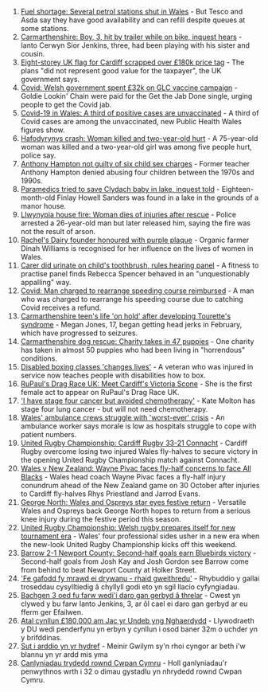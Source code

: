 1. [Fuel shortage: Several petrol stations shut in Wales](https://www.bbc.co.uk/news/uk-wales-58676366?at_medium=RSS&at_campaign=KARANGA) - But Tesco and Asda say they have good availability and can refill despite queues at some stations.
2. [Carmarthenshire: Boy, 3, hit by trailer while on bike, inquest hears](https://www.bbc.co.uk/news/uk-wales-58682602?at_medium=RSS&at_campaign=KARANGA) - Ianto Cerwyn Sior Jenkins, three, had been playing with his sister and cousin.
3. [Eight-storey UK flag for Cardiff scrapped over £180k price tag](https://www.bbc.co.uk/news/uk-wales-58678821?at_medium=RSS&at_campaign=KARANGA) - The plans "did not represent good value for the taxpayer", the UK government says.
4. [Covid: Welsh government spent £32k on GLC vaccine campaign](https://www.bbc.co.uk/news/uk-wales-58683018?at_medium=RSS&at_campaign=KARANGA) - Goldie Lookin' Chain were paid for the Get the Jab Done single, urging people to get the Covid jab.
5. [Covid-19 in Wales: A third of positive cases are unvaccinated](https://www.bbc.co.uk/news/uk-wales-58680204?at_medium=RSS&at_campaign=KARANGA) - A third of Covid cases are among the unvaccinated, new Public Health Wales figures show.
6. [Hafodyrynys crash: Woman killed and two-year-old hurt](https://www.bbc.co.uk/news/uk-wales-58678823?at_medium=RSS&at_campaign=KARANGA) - A 75-year-old woman was killed and a two-year-old girl was among five people hurt, police say.
7. [Anthony Hampton not guilty of six child sex charges](https://www.bbc.co.uk/news/uk-wales-58642947?at_medium=RSS&at_campaign=KARANGA) - Former teacher Anthony Hampton denied abusing four children between the 1970s and 1990s.
8. [Paramedics tried to save Clydach baby in lake, inquest told](https://www.bbc.co.uk/news/uk-wales-58683020?at_medium=RSS&at_campaign=KARANGA) - Eighteen-month-old Finlay Howell Sanders was found in a lake in the grounds of a manor house.
9. [Llwynypia house fire: Woman dies of injuries after rescue](https://www.bbc.co.uk/news/uk-wales-58683021?at_medium=RSS&at_campaign=KARANGA) - Police arrested a 26-year-old man but later released him, saying the fire was not the result of arson.
10. [Rachel's Dairy founder honoured with purple plaque](https://www.bbc.co.uk/news/uk-wales-58667007?at_medium=RSS&at_campaign=KARANGA) - Organic farmer Dinah Williams is recognised for her influence on the lives of women in Wales.
11. [Carer did urinate on child's toothbrush, rules hearing panel](https://www.bbc.co.uk/news/uk-wales-58674813?at_medium=RSS&at_campaign=KARANGA) - A fitness to practise panel finds Rebecca Spencer behaved in an "unquestionably appalling" way.
12. [Covid: Man charged to rearrange speeding course reimbursed](https://www.bbc.co.uk/news/uk-wales-58682452?at_medium=RSS&at_campaign=KARANGA) - A man who was charged to rearrange his speeding course due to catching Covid receives a refund.
13. [Carmarthenshire teen's life 'on hold' after developing Tourette's syndrome](https://www.bbc.co.uk/news/uk-wales-58667008?at_medium=RSS&at_campaign=KARANGA) - Megan Jones, 17, began getting head jerks in February, which have progressed to seizures.
14. [Carmarthenshire dog rescue: Charity takes in 47 puppies](https://www.bbc.co.uk/news/uk-wales-58669579?at_medium=RSS&at_campaign=KARANGA) - One charity has taken in almost 50 puppies who had been living in "horrendous" conditions.
15. [Disabled boxing classes 'changes lives'](https://www.bbc.co.uk/news/uk-wales-58668911?at_medium=RSS&at_campaign=KARANGA) - A veteran who was injured in service now teaches people with disabilities how to box.
16. [RuPaul's Drag Race UK: Meet Cardiff's Victoria Scone](https://www.bbc.co.uk/news/uk-wales-58670415?at_medium=RSS&at_campaign=KARANGA) - She is the first female act to appear on RuPaul's Drag Race UK.
17. ['I have stage four cancer but avoided chemotherapy'](https://www.bbc.co.uk/news/uk-wales-58659398?at_medium=RSS&at_campaign=KARANGA) - Kate Molton has stage four lung cancer - but will not need chemotherapy.
18. [Wales' ambulance crews struggle with 'worst-ever' crisis](https://www.bbc.co.uk/news/uk-wales-58659396?at_medium=RSS&at_campaign=KARANGA) - An ambulance worker says morale is low as hospitals struggle to cope with patient numbers.
19. [United Rugby Championship: Cardiff Rugby 33-21 Connacht](https://www.bbc.co.uk/sport/rugby-union/58634872?at_medium=RSS&at_campaign=KARANGA) - Cardiff Rugby overcome losing two injured Wales fly-halves to secure victory in the opening United Rugby Championship match against Connacht.
20. [Wales v New Zealand: Wayne Pivac faces fly-half concerns to face All Blacks](https://www.bbc.co.uk/sport/rugby-union/58686400?at_medium=RSS&at_campaign=KARANGA) - Wales head coach Wayne Pivac faces a fly-half injury conundrum ahead of the New Zealand game on 30 October after injuries to Cardiff fly-halves Rhys Priestland and Jarrod Evans.
21. [George North: Wales and Ospreys star eyes festive return](https://www.bbc.co.uk/sport/rugby-union/58683580?at_medium=RSS&at_campaign=KARANGA) - Versatile Wales and Ospreys back George North hopes to return from a serious knee injury during the festive period this season.
22. [United Rugby Championship: Welsh rugby prepares itself for new tournament era](https://www.bbc.co.uk/sport/rugby-union/58669542?at_medium=RSS&at_campaign=KARANGA) - Wales' four professional sides usher in a new era when the new-look United Rugby Championship kicks off this weekend.
23. [Barrow 2-1 Newport County: Second-half goals earn Bluebirds victory](https://www.bbc.co.uk/sport/football/58592440?at_medium=RSS&at_campaign=KARANGA) - Second-half goals from Josh Kay and Josh Gordon see Barrow come from behind to beat Newport County at Holker Street.
24. ['Fe gafodd fy mrawd ei drywanu - rhaid gweithredu'](https://www.bbc.co.uk/newyddion/58669658?at_medium=RSS&at_campaign=KARANGA) - Rhybuddio y gallai troseddau cysylltiedig â chyllyll godi eto yn sgil llacio cyfyngiadau.
25. [Bachgen 3 oed fu farw wedi'i daro gan gerbyd â threlar](https://www.bbc.co.uk/newyddion/58677121?at_medium=RSS&at_campaign=KARANGA) - Cwest yn clywed y bu farw Ianto Jenkins, 3, ar ôl cael ei daro gan gerbyd ar eu fferm ger Efailwen.
26. [Atal cynllun £180,000 am Jac yr Undeb yng Nghaerdydd](https://www.bbc.co.uk/newyddion/58682484?at_medium=RSS&at_campaign=KARANGA) - Llywodraeth y DU wedi penderfynu yn erbyn y cynllun i osod baner 32m o uchder yn y brifddinas.
27. [Sut i arddio yn yr hydref](https://www.bbc.co.uk/newyddion/58678003?at_medium=RSS&at_campaign=KARANGA) - Meinir Gwilym sy'n rhoi cyngor ar beth i'w blannu yn yr ardd mis yma
28. [Canlyniadau trydedd rownd Cwpan Cymru](https://www.bbc.co.uk/newyddion/58677114?at_medium=RSS&at_campaign=KARANGA) - Holl ganlyniadau'r penwythnos wrth i 32 o dimau gystadlu yn nhrydedd rownd Cwpan Cymru.
